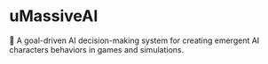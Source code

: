 # uMassiveAI
👾 A goal-driven AI decision-making system for creating emergent AI characters behaviors in games and simulations.
